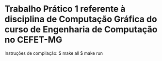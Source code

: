 # Trabalho Prático 1 referente à disciplina de Computação Gráfica do curso de Engenharia de Computação no CEFET-MG

Instruções de compilação:
$ make all
$ make run 
